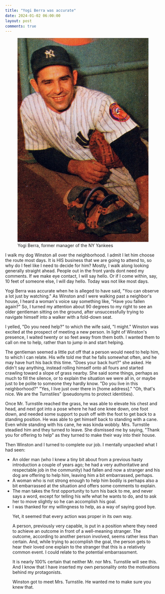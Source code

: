 ```yaml
---
title: "Yogi Berra was accurate"
date: 2024-01-02 06:00:00
layout: post
comments: true
---
```


<figure>
 <img src="/images/Yogi_Berra.jpeg" alt="Baseball philosopher Yogi Berra">
 <figcaption>Yogi Berra, former manager of the NY Yankees</figcaption>
</figure>

I walk my dog Winston all over the neighborhood. I admit I let him choose the route most days. It is HIS business that we are going to attend to, so why do I feel like I need to decide for him? Mostly, I walk along looking generally straight ahead. People out in the front yards dont need my comments. If we make eye contact, I will say hello. Or if I come within, say, 10 feet of someone else, I will day hello. Today was not like most days.

Yogi Berra was accurate when he is alleged to have said, "You can observe a lot just by watching." As Winston and I were walking past a neighbor's house, I heard a woman's voice say something like, "Have you fallen again?" So, I turned my attention about 90 degrees to my right to see an older gentleman sitting on the ground, after unsuccessfully trying to navigate himself into a walker with a fold-down seat.

I yelled, "Do you need help?" to which the wife said, "I might." Winston was excited at the prospect of meeting a new person. In light of Winston's presence, I waited twenty or so feet away from them both. I wanted them to call on me to help, rather than to jump in and start helping.

The gentleman seemed a little put off that a person would need to help him, to which I can relate. His wife told me that he falls somewhat often, and he may have hurt his back this time. "Does your back hurt?" she asked. He didn't say anything, instead rolling himself onto all fours and started crawling toward a slope of grass nearby. She said some things, perhaps as much to fill the silence, or to explain the situation we were all in, or maybe just to be polite to someone they hardly know. "Do you live in this neighborhood?" "Yes, I live just over there in [home address]." "Oh, that's nice. We are the Turnstiles" (pseudonyms to protect identities).

Once Mr. Turnstile reached the grass, he was able to elevate his chest and head, and next got into a pose where he had one knee down, one foot down, and needed some support to push off with the foot to get back to a standing position. He was able to get himself back to standing with a cane. Even while standing with his cane, he was kinda wobbly. Mrs. Turnstile steadied him and they turned to leave. She dismissed me by saying, "Thank you for offering to help" as they turned to make their way into their house.

Then Winston and I turned to complete our job. I mentally unpacked what I had seen: 

<ul>
<li>An older man (who I knew a tiny bit about from a previous hasty introduction a couple of years ago; he had a very authoritative and respectable job in the community) had fallen and now a stranger and his dog are offering to help him, leaving him a bit embarrassed, perhaps. 
<li>A woman who is not strong enough to help him bodily is perhaps also a bit embarrassed at the situation and offers some comments to explain. 
<li>The man takes the first opportunity to turn his back to me, and never says a word, except for telling his wife what he wants to do, and to ask her to move slightly so he can accomplish his goal. 
<li>I was thanked for my willingness to help, as a way of saying good bye.



Yet, it seemed that every action was proper in its own way.

A person, previously very capable, is put in a position where they need to achieve an outcome in front of a well-meaning stranger. The outcome, according to another person involved, seems rather less than certain. And, while trying to accomplish the goal, the person gets to hear their loved one explain to the stranger that this is a relatively common event. I could relate to the potential embarrassment.

It is nearly 100% certain that neither Mr. nor Mrs. Turnstile will see this. And I know that I have inserted my own personality onto the motivations behind my protagonists. 

Winston got to meet Mrs. Turnstile. He wanted me to make sure you knew that.
